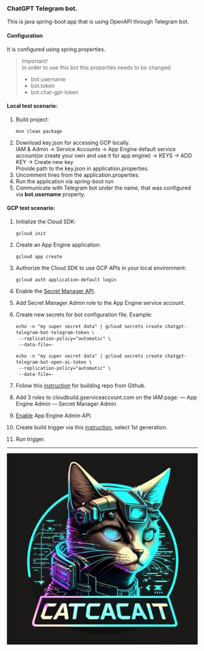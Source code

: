 ### ChatGPT Telegram bot.
This is java spring-boot app that is using OpenAPI through Telegram bot.

#### Configuration
It is configured using spring properties.
> Important! \
> In order to use this bot this properties needs to be changed:
> - bot.username
> - bot.token
> - bot.chat-gpt-token

#### Local test scenario: 

1. Build project:
    ```
    mvn clean package
    ```
2. Download key.json for accessing GCP locally. \
      IAM & Admin -> Service Accounts -> App Engine default service account(or create your own and use it for app engine) -> KEYS -> ADD KEY -> Create new key \
      Provide path to the key.json in application.properties.
3. Uncomment lines from the application.properties.
4. Run the application via spring-boot run
5. Communicate with Telegram bot under the name, that was configured via **bot.username** property.

#### GCP test scenario:
1. Initialize the Cloud SDK:
   ```
   gcloud init
   ```
2. Create an App Engine application:
   ```
   gcloud app create
   ```
3. Authorize the Cloud SDK to use GCP APIs in your local environment:
   ```
   gcloud auth application-default login
   ```
4. Enable the [Secret Manager API](https://console.cloud.google.com/flows/enableapi?apiid=secretmanager.googleapis.com&redirect=https://console.cloud.google.com&_ga=2.72503123.1749283848.1589680102-1322801348.1576371208&_gac=1.225110888.1587192241.CjwKCAjwp-X0BRAFEiwAheRui4GkVAiJEcD-d_dhMaMnTeAmRAMMUBXLV45atuLUiiLinEjPGLLbuhoCzD8QAvD_BwE).
5. Add Secret Manager Admin role to the App Engine service account.
6. Create new secrets for bot configuration file. Example:
   ```
   echo -n "my super secret data" | gcloud secrets create chatgpt-telegram-bot-telegram-token \
    --replication-policy="automatic" \
    --data-file=-
   ```
   
   ```
   echo -n "my super secret data" | gcloud secrets create chatgpt-telegram-bot-open-ai-token \
    --replication-policy="automatic" \
    --data-file=-
   ```
7. Follow this [instruction](https://cloud.google.com/build/docs/automating-builds/github/connect-repo-github) for building repo from Github.
8. Add 3 roles to cloudbuild.gserviceaccount.com on the IAM page:
   — App Engine Admin
   — Secret Manager Admin
9. [Enable](https://console.developers.google.com/apis/library/appengine.googleapis.com) App Engine Admin API.
10. Create build trigger via this [instruction](https://cloud.google.com/build/docs/automating-builds/create-manage-triggers), select 1st generation.
11. Run trigger.
---
![logo.png](src/main/resources/logo.png)